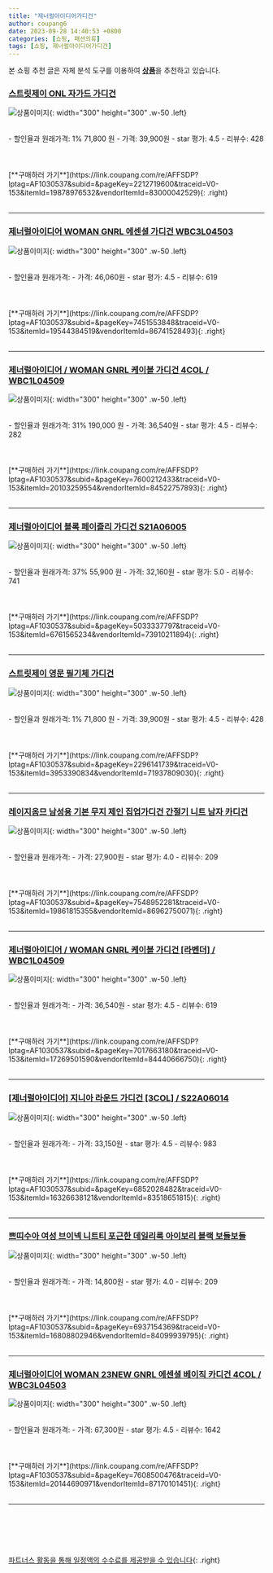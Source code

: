 ```yaml
---
title: "제너럴아이디어가디건"
author: coupang6
date: 2023-09-28 14:40:53 +0800
categories: [쇼핑, 패션의류]
tags: [쇼핑, 제너럴아이디어가디건]
---
```


본 쇼핑 추천 글은 자체 분석 도구를 이용하여 [**상품**](https://link.coupang.com/a/bao1ui)을 추천하고 있습니다.

### [스트릿제이 ONL 자가드 가디건](https://link.coupang.com/re/AFFSDP?lptag=AF1030537&subid=&pageKey=2212719600&traceid=V0-153&itemId=19878976532&vendorItemId=83000042529)

![상품이미지](https://thumbnail6.coupangcdn.com/thumbnails/remote/230x230ex/image/vendor_inventory/c7f8/2622ddf0adb7eaee0444e1c2ff43f11cae343f277c10b22a4855baf557d0.jpg){: width="300" height="300" .w-50 .left}


<br>
- 할인율과 원래가격: 1%  71,800   원
- 가격: 39,900원
- star 평가: 4.5
- 리뷰수: 428
<br>
<br>
<br>
<br>
[**구매하러 가기**](https://link.coupang.com/re/AFFSDP?lptag=AF1030537&subid=&pageKey=2212719600&traceid=V0-153&itemId=19878976532&vendorItemId=83000042529){: .right}
<br>
<br>

---

### [제너럴아이디어 WOMAN GNRL 에센셜 가디건 WBC3L04503](https://link.coupang.com/re/AFFSDP?lptag=AF1030537&subid=&pageKey=7451553848&traceid=V0-153&itemId=19544384519&vendorItemId=86741528493)

![상품이미지](https://thumbnail8.coupangcdn.com/thumbnails/remote/230x230ex/image/vendor_inventory/f55e/50d045877eba2cb85374c355a1d4954945211b2b470a30e082c0ba615969.jpg){: width="300" height="300" .w-50 .left}


<br>
- 할인율과 원래가격: 
- 가격: 46,060원
- star 평가: 4.5
- 리뷰수: 619
<br>
<br>
<br>
<br>
[**구매하러 가기**](https://link.coupang.com/re/AFFSDP?lptag=AF1030537&subid=&pageKey=7451553848&traceid=V0-153&itemId=19544384519&vendorItemId=86741528493){: .right}
<br>
<br>

---

### [제너럴아이디어 / WOMAN GNRL 케이블 가디건 4COL / WBC1L04509](https://link.coupang.com/re/AFFSDP?lptag=AF1030537&subid=&pageKey=7600212433&traceid=V0-153&itemId=20103259554&vendorItemId=84522757893)

![상품이미지](https://thumbnail7.coupangcdn.com/thumbnails/remote/230x230ex/image/vendor_inventory/44b1/d8bb236c714a7ef493a6c224f5bd528e037d865f12fc3f8743f393bf4ea3.jpg){: width="300" height="300" .w-50 .left}


<br>
- 할인율과 원래가격: 31%  190,000   원
- 가격: 36,540원
- star 평가: 4.5
- 리뷰수: 282
<br>
<br>
<br>
<br>
[**구매하러 가기**](https://link.coupang.com/re/AFFSDP?lptag=AF1030537&subid=&pageKey=7600212433&traceid=V0-153&itemId=20103259554&vendorItemId=84522757893){: .right}
<br>
<br>

---

### [제너럴아이디어 블록 페이즐리 가디건 S21A06005](https://link.coupang.com/re/AFFSDP?lptag=AF1030537&subid=&pageKey=5033337797&traceid=V0-153&itemId=6761565234&vendorItemId=73910211894)

![상품이미지](https://thumbnail7.coupangcdn.com/thumbnails/remote/230x230ex/image/rs_quotation_api/vzw3khss/04676c51803a4036baee42c6d5e22daf.jpg){: width="300" height="300" .w-50 .left}


<br>
- 할인율과 원래가격: 37%  55,900   원
- 가격: 32,160원
- star 평가: 5.0
- 리뷰수: 741
<br>
<br>
<br>
<br>
[**구매하러 가기**](https://link.coupang.com/re/AFFSDP?lptag=AF1030537&subid=&pageKey=5033337797&traceid=V0-153&itemId=6761565234&vendorItemId=73910211894){: .right}
<br>
<br>

---

### [스트릿제이 영문 필기체 가디건](https://link.coupang.com/re/AFFSDP?lptag=AF1030537&subid=&pageKey=2296141739&traceid=V0-153&itemId=3953390834&vendorItemId=71937809030)

![상품이미지](https://thumbnail9.coupangcdn.com/thumbnails/remote/230x230ex/image/vendor_inventory/2e6a/486f27a84858164e52c596c6c87e4ec1bfcdca80b8abe16d0d92ccf787ab.jpg){: width="300" height="300" .w-50 .left}


<br>
- 할인율과 원래가격: 1%  71,800   원
- 가격: 39,900원
- star 평가: 4.5
- 리뷰수: 428
<br>
<br>
<br>
<br>
[**구매하러 가기**](https://link.coupang.com/re/AFFSDP?lptag=AF1030537&subid=&pageKey=2296141739&traceid=V0-153&itemId=3953390834&vendorItemId=71937809030){: .right}
<br>
<br>

---

### [레이지옴므 남성용 기본 무지 제인 집업가디건 간절기 니트 남자 카디건](https://link.coupang.com/re/AFFSDP?lptag=AF1030537&subid=&pageKey=7548952281&traceid=V0-153&itemId=19861815355&vendorItemId=86962750071)

![상품이미지](https://thumbnail7.coupangcdn.com/thumbnails/remote/230x230ex/image/vendor_inventory/574f/293062f28c2b9fae0629f9bb0e00b9e9e35ff63d95304cc0dfe0e8b078d6.jpg){: width="300" height="300" .w-50 .left}


<br>
- 할인율과 원래가격: 
- 가격: 27,900원
- star 평가: 4.0
- 리뷰수: 209
<br>
<br>
<br>
<br>
[**구매하러 가기**](https://link.coupang.com/re/AFFSDP?lptag=AF1030537&subid=&pageKey=7548952281&traceid=V0-153&itemId=19861815355&vendorItemId=86962750071){: .right}
<br>
<br>

---

### [제너럴아이디어 / WOMAN GNRL 케이블 가디건 [라벤더] / WBC1L04509](https://link.coupang.com/re/AFFSDP?lptag=AF1030537&subid=&pageKey=7017663180&traceid=V0-153&itemId=17269501590&vendorItemId=84440666750)

![상품이미지](https://thumbnail8.coupangcdn.com/thumbnails/remote/230x230ex/image/vendor_inventory/6fb0/beb8a4a65750705dd9f3b1743d37ab7f2cda5a04a88ad36d4a5aad1bb6b6.jpg){: width="300" height="300" .w-50 .left}


<br>
- 할인율과 원래가격: 
- 가격: 36,540원
- star 평가: 4.5
- 리뷰수: 619
<br>
<br>
<br>
<br>
[**구매하러 가기**](https://link.coupang.com/re/AFFSDP?lptag=AF1030537&subid=&pageKey=7017663180&traceid=V0-153&itemId=17269501590&vendorItemId=84440666750){: .right}
<br>
<br>

---

### [[제너럴아이디어] 지니아 라운드 가디건 [3COL] / S22A06014](https://link.coupang.com/re/AFFSDP?lptag=AF1030537&subid=&pageKey=6852028482&traceid=V0-153&itemId=16326638121&vendorItemId=83518651815)

![상품이미지](https://thumbnail9.coupangcdn.com/thumbnails/remote/230x230ex/image/vendor_inventory/6f7a/fbf4cc235f74e286a7e68b2d97b9bd9299793bc189eee4dff91982a72755.jpg){: width="300" height="300" .w-50 .left}


<br>
- 할인율과 원래가격: 
- 가격: 33,150원
- star 평가: 4.5
- 리뷰수: 983
<br>
<br>
<br>
<br>
[**구매하러 가기**](https://link.coupang.com/re/AFFSDP?lptag=AF1030537&subid=&pageKey=6852028482&traceid=V0-153&itemId=16326638121&vendorItemId=83518651815){: .right}
<br>
<br>

---

### [쁘띠수아 여성 브이넥 니트티 포근한 데일리룩 아이보리 블랙 보들보들](https://link.coupang.com/re/AFFSDP?lptag=AF1030537&subid=&pageKey=6937154369&traceid=V0-153&itemId=16808802946&vendorItemId=84099939795)

![상품이미지](https://thumbnail6.coupangcdn.com/thumbnails/remote/230x230ex/image/vendor_inventory/134a/c3e1aa72ff4d4f986683472806aefb76a9e59633c9bea3811ba2e8aa260b.jpg){: width="300" height="300" .w-50 .left}


<br>
- 할인율과 원래가격: 
- 가격: 14,800원
- star 평가: 4.0
- 리뷰수: 209
<br>
<br>
<br>
<br>
[**구매하러 가기**](https://link.coupang.com/re/AFFSDP?lptag=AF1030537&subid=&pageKey=6937154369&traceid=V0-153&itemId=16808802946&vendorItemId=84099939795){: .right}
<br>
<br>

---

### [제너럴아이디어 WOMAN 23NEW GNRL 에센셜 베이직 카디건 4COL / WBC3L04503](https://link.coupang.com/re/AFFSDP?lptag=AF1030537&subid=&pageKey=7608500476&traceid=V0-153&itemId=20144690971&vendorItemId=87170101451)

![상품이미지](https://thumbnail9.coupangcdn.com/thumbnails/remote/230x230ex/image/vendor_inventory/460d/d4f574ed90ac0283fc2920c4b47cce8b7fa0a343173a90a4b272de4f2f3b.jpg){: width="300" height="300" .w-50 .left}


<br>
- 할인율과 원래가격: 
- 가격: 67,300원
- star 평가: 4.5
- 리뷰수: 1642
<br>
<br>
<br>
<br>
[**구매하러 가기**](https://link.coupang.com/re/AFFSDP?lptag=AF1030537&subid=&pageKey=7608500476&traceid=V0-153&itemId=20144690971&vendorItemId=87170101451){: .right}
<br>
<br>

---
<br><br><br><br><br> [파트너스 활동을 통해 일정액의 수수료를 제공받을 수 있습니다](https://link.coupang.com/a/bao1ui){: .right}